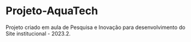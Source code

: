# Projeto-AquaTech
Projeto criado em aula de Pesquisa e Inovação para desenvolvimento do Site institucional - 2023.2.
